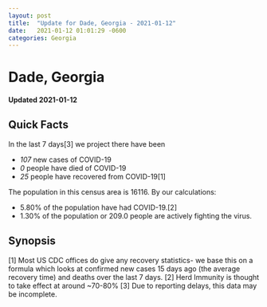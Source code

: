 ```yaml
---
layout: post
title:  "Update for Dade, Georgia - 2021-01-12"
date:   2021-01-12 01:01:29 -0600
categories: Georgia
---
```


# Dade, Georgia
#### Updated 2021-01-12

## Quick Facts

In the last 7 days[3] we project there have been
- *107* new cases of COVID-19
- *0* people have died of COVID-19
- *25* people have recovered from COVID-19[1]

The population in this census area is 16116. By our calculations:
- 5.80% of the population have had COVID-19.[2]
- 1.30% of the population or 209.0 people are actively fighting the virus.

## Synopsis




[1] Most US CDC offices do give any recovery statistics- we base this on a formula which looks at confirmed new cases
15 days ago (the average recovery time) and deaths over the last 7 days.
[2] Herd Immunity is thought to take effect at around ~70-80%
[3] Due to reporting delays, this data may be incomplete. 
    